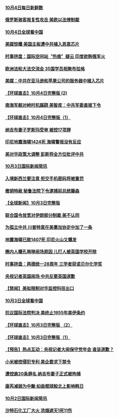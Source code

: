 #### [10月4日每日新鲜数](../pages/news202/a1394102.md) 

#### [俄罗斯骇客报复性攻击 美欧以法律制裁](../pages/news202/a1394089.md) 

#### [10月4日全球看中国](../pages/news202/a1394088.md) 

#### [美媒惊曝 美国主板遭中共植入恶意芯片](../pages/news202/a1394109.md) 

#### [时事拼盘：国际空间站〝伤痕〞疑云 印度欲购俄军火](../pages/news202/a1394103.md) 

#### [欧洲法轮大法交流会 35国学员相聚布拉格](../pages/news202/a1394075.md) 

#### [美媒：中共在亚马逊和苹果公司的服务器中植入芯片](../pages/news202/a1394072.md) 

#### [【环球直击】10月4日完整版 (2)](../pages/news202/a1394069.md) 

#### [南海军舰对峙时机蹊跷   美智库：中共军委直接下令](../pages/news202/a1394068.md) 

#### [【环球直击】10月4日完整版（1）](../pages/news202/a1394064.md) 

#### [纳吉布妻子罗斯玛受审 被控17项罪](../pages/news202/a1394061.md) 

#### [印尼地震海啸1424死  海啸警报没有反应](../pages/news202/a1394059.md) 

#### [美对华政策大调整 彭斯将全方位批评中共](../pages/news202/a1394052.md) 

#### [10月3日国际新闻简讯](../pages/news202/a1394035.md) 

#### [入境新西兰要注意 拒交手机密码将被重罚](../pages/news202/a1394019.md) 

#### [撤销特赦 秘鲁法院下令逮捕前总统藤森](../pages/news202/a1394014.md) 

#### [【全球新闻】10月3日完整版](../pages/news202/a1393990.md) 

#### [联合国令放宽对伊朗部分制裁 美不认同](../pages/news202/a1393974.md) 

#### [为孤立中共 川普特意在美墨加协定中加了一条](../pages/news202/a1393946.md) 

#### [地震海啸已致1407死 印尼火山又爆发](../pages/news202/a1393951.md) 

#### [圈内人曝孔琳琳闹场原因 儿打人被英国学校开除](../pages/news202/a1393925.md) 

#### [时事拼盘：两德统一28周年 三学者获诺贝尔化学奖](../pages/news202/a1393958.md) 

#### [央视记者英国闹场 中共反要英国道歉](../pages/news202/a1393968.md) 

#### [【禁闻】美拟限制对华监控科技出口](../pages/news202/a1393961.md) 

#### [10月3日全球看中国](../pages/news202/a1393954.md) 

#### [抗议国际法院判决 美终止1955年美伊条约](../pages/news202/a1393955.md) 

#### [【环球直击】10月3日完整版 （2）](../pages/news202/a1393941.md) 

#### [【环球直击】10月3日完整版（1）](../pages/news202/a1393943.md) 

#### [【预告】热点互动：央视记者大闹保守党年会  谁该道歉？](../pages/news202/a1393940.md) 

#### [小米被控侵犯专利 美企要求下禁令](../pages/news202/a1393922.md) 

#### [遭控逾20条罪名 纳吉布妻子正式被拘捕](../pages/news202/a1393921.md) 

#### [康芮减弱为中颱 如曲棍球般北上影响韩日](../pages/news202/a1393917.md) 

#### [10月2日国际新闻简讯](../pages/news202/a1393909.md) 

#### [沙特石化工厂大火 浓烟遮天1死11伤](../pages/news202/a1393901.md) 

